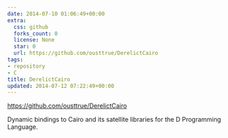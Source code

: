 ```yaml
---
date: 2014-07-10 01:06:49+00:00
extra:
  css: github
  forks_count: 0
  license: None
  star: 0
  url: https://github.com/ousttrue/DerelictCairo
tags:
- repository
- C
title: DerelictCairo
updated: 2014-07-12 07:22:49+00:00
---
```


<https://github.com/ousttrue/DerelictCairo>

Dynamic bindings to Cairo and its satellite libraries for the D Programming Language.
